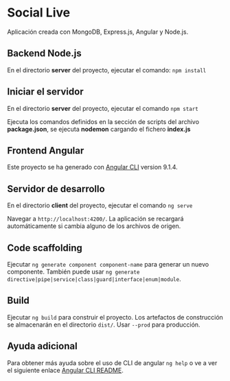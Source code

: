 # Social Live

Aplicación creada con MongoDB, Express.js, Angular y Node.js.

## Backend Node.js

En el directorio **server** del proyecto, ejecutar el comando: `npm install`

## Iniciar el servidor

En el directorio **server** del proyecto, ejecutar el comando `npm start`

Ejecuta los comandos definidos en la sección de scripts del archivo **package.json**, se ejecuta **nodemon** cargando el fichero **index.js**

## Frontend Angular

Este proyecto se ha generado con [Angular CLI](https://github.com/angular/angular-cli) version 9.1.4.

## Servidor de desarrollo

En el directorio **client** del proyecto, ejecutar el comando `ng serve`

Navegar a `http://localhost:4200/`. La aplicación se recargará automáticamente si cambia alguno de los archivos de origen.

## Code scaffolding

Ejecutar `ng generate component component-name` para generar un nuevo componente. También puede usar `ng generate directive|pipe|service|class|guard|interface|enum|module`.

## Build

Ejecutar `ng build` para construir el proyecto. Los artefactos de construcción se almacenarán en el directorio `dist/`. Usar `--prod` para producción.

## Ayuda adicional

Para obtener más ayuda sobre el uso de CLI de angular `ng help` o ve a ver el siguiente enlace [Angular CLI README](https://github.com/angular/angular-cli/blob/master/README.md).
